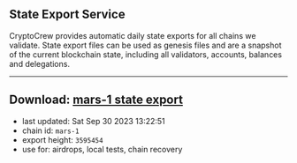 ## State Export Service
CryptoCrew provides automatic daily state exports for all chains we validate. State export files can be used as genesis files and are a snapshot of the current blockchain state, including all validators, accounts, balances and delegations.

---
**Download: [mars-1 state export](https://dl.ccvalidators.com/SERVICE/mars/mars-1_export_3595454.json)**
---

- last updated: Sat Sep 30 2023 13:22:51
- chain id: `mars-1`
- export height: `3595454`
- use for: airdrops, local tests, chain recovery
